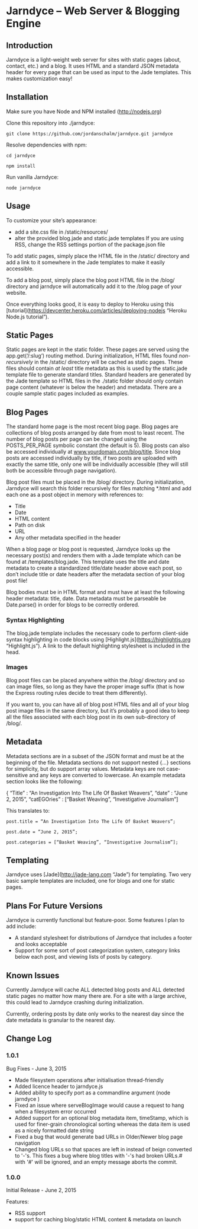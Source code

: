 # Jarndyce – Web Server & Blogging Engine

## Introduction
Jarndyce is a light-weight web server for sites with static pages (about, contact, etc.) and a blog. It uses HTML and a standard JSON metadata header for every page that can be used as input to the Jade templates. This makes customization easy!

## Installation

Make sure you have Node and NPM installed (http://nodejs.org)

Clone this repository into ./jarndyce:

`git clone https://github.com/jordanschalm/jarndyce.git jarndyce`

Resolve dependencies with npm:

`cd jarndyce`

`npm install`

Run vanilla Jarndyce:

`node jarndyce`

## Usage
To customize your site’s appearance:
* add a site.css file in /static/resources/
* alter the provided blog.jade and static.jade templates
If you are using RSS, change the RSS settings portion of the package.json file

To add static pages, simply place the HTML file in the /static/ directory and add a link to it somewhere in the Jade templates to make it easily accessible.

To add a blog post, simply place the blog post HTML file in the /blog/ directory and jarndyce will automatically add it to the /blog page of your website.

Once everything looks good, it is easy to deploy to Heroku using this [tutorial](https://devcenter.heroku.com/articles/deploying-nodejs “Heroku Node.js tutorial”).

## Static Pages
Static pages are kept in the static folder. These pages are served using the app.get(‘/:slug‘) routing method. During initialization, HTML files found *non-recursively* in the /static/ directory will be cached as static pages. These files should contain *at least* title metadata as this is used by the static.jade template file to generate standard titles. Standard headers are generated by the Jade template so HTML files in the ./static folder should only contain page content (whatever is below the header) and metadata. There are a couple sample static pages included as examples.

## Blog Pages
The standard home page is the most recent blog page. Blog pages are collections of blog posts arranged by date from most to least recent. The number of blog posts per page can be changed using the POSTS_PER_PAGE symbolic constant (the default is 5). Blog posts can also be accessed individually at www.yourdomain.com/blog/title. Since blog posts are accessed individually by title, if two posts are uploaded with exactly the same title, only one will be individually accessible (they will still both be accessible through page navigation).

Blog post files must be placed in the /blog/ directory. During initialization, Jarndyce will search this folder recursively for files matching *.html and add each one as a post object in memory with references to:

* Title
* Date
* HTML content
* Path on disk
* URL
* Any other metadata specified in the header

When a blog page or blog post is requested, Jarndyce looks up the necessary post(s) and renders them with a Jade template which can be found at /templates/blog.jade. This template uses the title and date metadata to create a standardized title/date header above each post, so don’t include title or date headers after the metadata section of your blog post file!

Blog bodies must be in HTML format and must have at least the following header metadata: title, date. Data metadata must be parseable be Date.parse() in order for blogs to be correctly ordered.

### Syntax Highlighting
The blog.jade template includes the necessary code to perform client-side syntax highlighting in code blocks using [Highlight.js](https://highlightjs.org “Highlight.js”). A link to the default highlighting stylesheet is included in the head.

### Images
Blog post files can be placed anywhere within the /blog/ directory and so can image files, so long as they have the proper image suffix (that is how the Express routing rules decide to treat them differently).

If you want to, you can have all of blog post HTML files and all of your blog post image files in the same directory, but it’s probably a good idea to keep all the files associated with each blog post in its own sub-directory of /blog/.

## Metadata
Metadata sections are in a subset of the JSON format and must be at the beginning of the file. Metadata sections do not support nested {…} sections for simplicity, but do support array values. Metadata keys are not case-sensitive and any keys are converted to lowercase. An example metadata section looks like the following:

{ “Title” : “An Investigation Into The Life Of Basket Weavers”, “date” : “June 2, 2015”, “catEGOries” : [“Basket Weaving”, “Investigative Journalism”]

This translates to:

`post.title = “An Investigation Into The Life Of Basket Weavers”;`

`post.date = “June 2, 2015”;`

`post.categories = [“Basket Weaving”, “Investigative Journalism”];`

## Templating
Jarndyce uses [Jade](http://jade-lang.com “Jade”) for templating. Two very basic sample templates are included, one for blogs and one for static pages.

## Plans For Future Versions
Jarndyce is currently functional but feature-poor. Some features I plan to add include:
* A standard stylesheet for distributions of Jarndyce that includes a footer and looks acceptable
* Support for some sort of post categorization system, category links below each post, and viewing lists of posts by category.

## Known Issues
Currently Jarndyce will cache ALL detected blog posts and ALL detected static pages no matter how many there are. For a site with a large archive, this could lead to Jarndyce crashing during initialization.

Currently, ordering posts by date only works to the nearest day since the date metadata is granular to the nearest day.

## Change Log

### 1.0.1 
Bug Fixes - June 3, 2015

* Made filesystem operations after initialisation thread-friendly
* Added licence header to jarndyce.js
* Added ability to specify port as a commandline argument (node jarndyce <port>)
* Fixed an issue where serveBlogImage would cause a request to hang when a filesystem error occurred
* Added support for an optional blog metadata item, timeStamp, which is used for finer-grain chronological sorting whereas the data item is used as a nicely formatted date string
* Fixed a bug that would generate bad URLs in Older/Newer blog page navigation
* Changed blog URLs so that spaces are left in instead of beign converted to '-'s. This fixes a bug where blog titles with '-'s had broken URLs.# with '#' will be ignored, and an empty message aborts the commit.

### 1.0.0
Initial Release - June 2, 2015

Features:
* RSS support
* support for caching blog/static HTML content & metadata on launch

